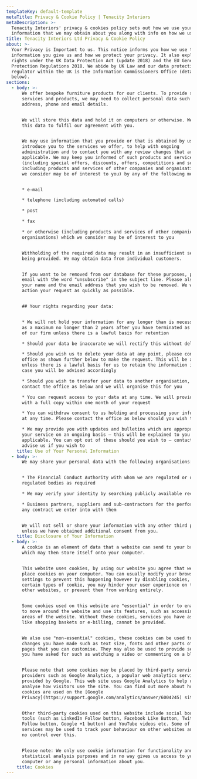 ```yaml
---
templateKey: default-template
metaTitle: Privacy & Cookie Policy | Tenacity Interiors
metaDescription: >-
  Tenacity Interiors' privacy & cookies policy sets out how we use your personal
  information that we may obtain about you along with info on how we use cookies
title: Tenacity Interiors Ltd Privacy & Cookie Policy
about: >-
  Your Privacy is Important to us. This notice informs you how we use the
  information you give us and how we protect your privacy. It also explains your
  rights under the UK Data Protection Act (update 2018) and the EU General Data
  Protection Regulations 2018. We abide by UK Law and our data protection
  regulator within the UK is the Information Commissioners Office (details
  below).
sections:
  - body: >-
      We offer bespoke furniture products for our clients. To provide such
      services and products, we may need to collect personal data such as name,
      address, phone and email details.


      We will store this data and hold it on computers or otherwise. We will use
      this data to fulfil our agreement with you.


      We may use information that you provide or that is obtained by us: to
      introduce you to the services we offer, to help with ongoing
      administration and to contact you with any review changes that are
      applicable. We may keep you informed of such products and services
      (including special offers, discounts, offers, competitions and so on,
      including products and services of other companies and organisations which
      we consider may be of interest to you) by any of the following methods:


      * e-mail

      * telephone (including automated calls)

      * post

      * fax

      * or otherwise (including products and services of other companies and
      organisations) which we consider may be of interest to you


      Withholding of the required data may result in an insufficient service
      being provided. We may obtain data from individual customers.


      If you want to be removed from our database for these purposes, please
      email with the word "unsubscribe" in the subject line. Please also include
      your name and the email address that you wish to be removed. We will
      action your request as quickly as possible.


      ## Your rights regarding your data:


      * We will not hold your information for any longer than is necessary and
      as a maximum no longer than 2 years after you have terminated as a client
      of our firm unless there is a lawful basis for retention

      * Should your data be inaccurate we will rectify this without delay

      * Should you wish us to delete your data at any point, please contact the
      office as shown further below to make the request. This will be actioned
      unless there is a lawful basis for us to retain the information in which
      case you will be advised accordingly

      * Should you wish to transfer your data to another organisation, please
      contact the office as below and we will organise this for you

      * You can request access to your data at any time. We will provide you
      with a full copy within one month of your request

      * You can withdraw consent to us holding and processing your information
      at any time. Please contact the office as below should you wish to do this

      * We may provide you with updates and bulletins which are appropriate to
      your service on an ongoing basis – this will be explained to you if it is
      applicable. You can opt out of these should you wish to – contact us and
      advise us if you wish to
    title: Use of Your Personal Information
  - body: >-
      We may share your personal data with the following organisations:


      * The Financial Conduct Authority with whom we are regulated or other
      regulated bodies as required

      * We may verify your identity by searching publicly available records

      * Business partners, suppliers and sub-contractors for the performance of
      any contract we enter into with them


      We will not sell or share your information with any other third parties
      unless we have obtained additional consent from you.
    title: Disclosure of Your Information
  - body: >-
      A cookie is an element of data that a website can send to your browser,
      which may then store itself onto your computer.


      This website uses cookies, by using our website you agree that we can
      place cookies on your computer. You can usually modify your browser
      settings to prevent this happening however by disabling cookies, or
      certain types of cookie, you may hinder your user experience on this and
      other websites, or prevent them from working entirely.


      Some cookies used on this website are "essential" in order to enable you
      to move around the website and use its features, such as accessing secure
      areas of the website. Without these cookies, services you have asked for,
      like shopping baskets or e-billing, cannot be provided.


      We also use "non-essential" cookies, these cookies can be used to remember
      changes you have made such as text size, fonts and other parts of web
      pages that you can customise. They may also be used to provide services
      you have asked for such as watching a video or commenting on a blog.


      Please note that some cookies may be placed by third-party service
      providers such as Google Analytics, a popular web analytics service
      provided by Google. This web site uses Google Analytics to help us to
      analyse how visitors use the site. You can find out more about how these
      cookies are used on the [Google
      Privacy](https://support.google.com/analytics/answer/6004245) site.


      Other third-party cookies used on this website include social bookmarking
      tools (such as LinkedIn Follow button, Facebook Like Button, Twitter
      Follow button, Google +1 button) and YouTube videos etc. Some of these
      services may be used to track your behaviour on other websites and we have
      no control over this.


      Please note: We only use cookie information for functionality and
      statistical analysis purposes and in no way gives us access to your
      computer or any personal information about you.
    title: Cookies
---
```


